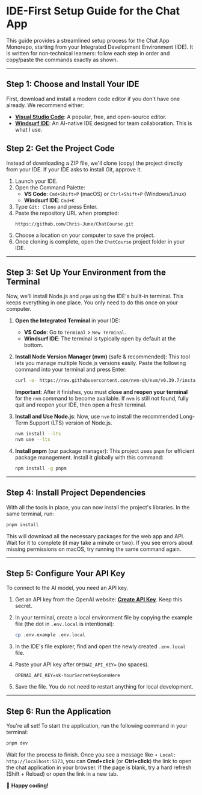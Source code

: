 # IDE-First Setup Guide for the Chat App

This guide provides a streamlined setup process for the Chat App Monorepo, starting from your Integrated Development Environment (IDE). It is written for non‑technical learners: follow each step in order and copy/paste the commands exactly as shown.

---

## Step 1: Choose and Install Your IDE

First, download and install a modern code editor if you don't have one already. We recommend either:

- **[Visual Studio Code](https://code.visualstudio.com/)**: A popular, free, and open-source editor.
- **[Windsurf IDE](https://www.windsurf.dev/)**: An AI-native IDE designed for team collaboration. This is what I use.


## Step 2: Get the Project Code

Instead of downloading a ZIP file, we'll clone (copy) the project directly from your IDE. If your IDE asks to install Git, approve it.

1.  Launch your IDE.
2.  Open the Command Palette:
    *   **VS Code**: `Cmd+Shift+P` (macOS) or `Ctrl+Shift+P` (Windows/Linux)
    *   **Windsurf IDE**: `Cmd+K`
3.  Type `Git: Clone` and press Enter.
4.  Paste the repository URL when prompted:
    ```
    https://github.com/Chris-June/ChatCourse.git
    ```
5.  Choose a location on your computer to save the project.
6.  Once cloning is complete, open the `ChatCourse` project folder in your IDE.

---

## Step 3: Set Up Your Environment from the Terminal

Now, we'll install Node.js and `pnpm` using the IDE's built-in terminal. This keeps everything in one place. You only need to do this once on your computer.

1.  **Open the Integrated Terminal** in your IDE:
    *   **VS Code**: Go to `Terminal` > `New Terminal`.
    *   **Windsurf IDE**: The terminal is typically open by default at the bottom.

2.  **Install Node Version Manager (nvm)** (safe & recommended):
    This tool lets you manage multiple Node.js versions easily. Paste the following command into your terminal and press Enter:

    ```bash
    curl -o- https://raw.githubusercontent.com/nvm-sh/nvm/v0.39.7/install.sh | bash
    ```
    
    **Important**: After it finishes, you must **close and reopen your terminal** for the `nvm` command to become available.
    If `nvm` is still not found, fully quit and reopen your IDE, then open a fresh terminal.

3.  **Install and Use Node.js**:
    Now, use `nvm` to install the recommended Long-Term Support (LTS) version of Node.js.

    ```bash
    nvm install --lts
    nvm use --lts
    ```

4.  **Install pnpm** (our package manager):
    This project uses `pnpm` for efficient package management. Install it globally with this command:

    ```bash
    npm install -g pnpm
    ```

---

## Step 4: Install Project Dependencies

With all the tools in place, you can now install the project's libraries. In the same terminal, run:

```bash
pnpm install
```

This will download all the necessary packages for the web app and API. Wait for it to complete (it may take a minute or two). If you see errors about missing permissions on macOS, try running the same command again.

---

## Step 5: Configure Your API Key

To connect to the AI model, you need an API key.

1.  Get an API key from the OpenAI website: **[Create API Key](https://platform.openai.com/account/api-keys)**. Keep this secret.
2.  In your terminal, create a local environment file by copying the example file (the dot in `.env.local` is intentional):

    ```bash
    cp .env.example .env.local
    ```

3.  In the IDE's file explorer, find and open the newly created `.env.local` file.
4.  Paste your API key after `OPENAI_API_KEY=` (no spaces).

    ```
    OPENAI_API_KEY=sk-YourSecretKeyGoesHere
    ```

5.  Save the file. You do not need to restart anything for local development.

---

## Step 6: Run the Application

You're all set! To start the application, run the following command in your terminal:

```bash
pnpm dev
```

Wait for the process to finish. Once you see a message like `➜ Local: http://localhost:5173`, you can **Cmd+click** (or **Ctrl+click**) the link to open the chat application in your browser.
    If the page is blank, try a hard refresh (Shift + Reload) or open the link in a new tab.

🎉 **Happy coding!**
